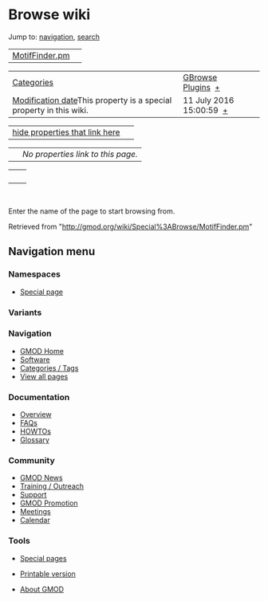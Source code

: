 









<span id="top"></span>







# <span dir="auto">Browse wiki</span>









Jump to: [navigation](#mw-navigation), [search](#p-search)





|                                                         |     |
|---------------------------------------------------------|-----|
| [MotifFinder.pm](/wiki/MotifFinder.pm "MotifFinder.pm") |     |

|  |  |
|----|----|
| [Categories](/wiki/Special%3ACategories "Special%3ACategories") | <span class="smwb-value">[GBrowse Plugins](/wiki/Category%3AGBrowse_Plugins "Category%3AGBrowse Plugins")  <span class="smwsearch">[+](/wiki/Special%3ASearchByProperty/GBrowse-20Plugins "Special%3ASearchByProperty/GBrowse-20Plugins")</span></span> |
| <span class="smw-highlighter" data-type="1" state="inline" data-title="Property"><span class="smwbuiltin">[Modification date](/wiki/Property:Modification_date "Property:Modification date")</span><span class="smwttcontent">This property is a special property in this wiki.</span></span> | <span class="smwb-value">11 July 2016 15:00:59  <span class="smwsearch">[+](/wiki/Special%3ASearchByProperty/Modification-20date/11-20July-202016-2015:00:59 "Special%3ASearchByProperty/Modification-20date/11-20July-202016-2015:00:59")</span></span> |

<span id="smw_browse_incoming"></span>

|  |  |
|----|----|
| [hide properties that link here](/mediawiki/index.php?title=Special:Browse&offset=0&dir=out&article=MotifFinder.pm)  |  |

|     |                                    |
|-----|------------------------------------|
|     | *No properties link to this page.* |

|     |     |
|-----|-----|
|     |     |

 

Enter the name of the page to start browsing from.  





Retrieved from "<http://gmod.org/wiki/Special%3ABrowse/MotifFinder.pm>"

















## Navigation menu









### Namespaces

- <span id="ca-nstab-special">[Special
  page](/wiki/Special%3ABrowse/MotifFinder.pm "This is a special page, you cannot edit the page itself")</span>





### 

### Variants[](#)



























<a href="/wiki/Main_Page"
style="background-image: url(http://gmod.org/images/GMOD-cogs.png);"
title="Visit the main page"></a>





### Navigation



- <span id="n-GMOD-Home">[GMOD Home](/wiki/Main_Page)</span>
- <span id="n-Software">[Software](/wiki/GMOD_Components)</span>
- <span id="n-Categories-.2F-Tags">[Categories /
  Tags](/wiki/Categories)</span>
- <span id="n-View-all-pages">[View all
  pages](/wiki/Special:AllPages)</span>







### Documentation



- <span id="n-Overview">[Overview](/wiki/Overview)</span>
- <span id="n-FAQs">[FAQs](/wiki/Category%3AFAQ)</span>
- <span id="n-HOWTOs">[HOWTOs](/wiki/Category%3AHOWTO)</span>
- <span id="n-Glossary">[Glossary](/wiki/Glossary)</span>







### Community



- <span id="n-GMOD-News">[GMOD News](/wiki/GMOD_News)</span>
- <span id="n-Training-.2F-Outreach">[Training /
  Outreach](/wiki/Training_and_Outreach)</span>
- <span id="n-Support">[Support](/wiki/Support)</span>
- <span id="n-GMOD-Promotion">[GMOD
  Promotion](/wiki/GMOD_Promotion)</span>
- <span id="n-Meetings">[Meetings](/wiki/Meetings)</span>
- <span id="n-Calendar">[Calendar](/wiki/Calendar)</span>







### Tools



- <span id="t-specialpages"><a href="/wiki/Special%3ASpecialPages" accesskey="q"
  title="A list of all special pages [q]">Special pages</a></span>
- <span id="t-print"><a
  href="/mediawiki/index.php?title=Special%3ABrowse/MotifFinder.pm&amp;printable=yes"
  rel="alternate" accesskey="p"
  title="Printable version of this page [p]">Printable version</a></span>











- <span id="footer-places-about">[About
  GMOD](/wiki/GMOD%3AAbout "GMOD%3AAbout")</span>

<!-- -->







